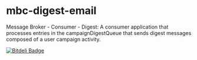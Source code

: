 mbc-digest-email
================

Message Broker - Consumer - Digest: A consumer application that processes entries in the campaignDigestQueue that sends digest messages composed of a user campaign activity.


[![Bitdeli Badge](https://d2weczhvl823v0.cloudfront.net/DoSomething/mbc-digest-email/trend.png)](https://bitdeli.com/free "Bitdeli Badge")

